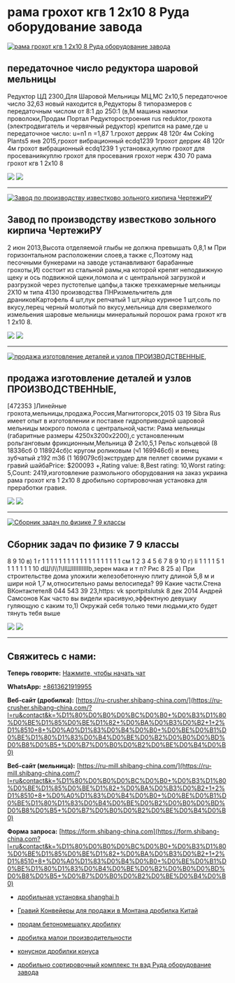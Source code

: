# рама грохот кгв 1 2х10 8 Руда оборудование завода

<a href="https://swt.shibang-china.com/?l=ru&img&k=%D1%80%D0%B0%D0%BC%D0%B0+%D0%B3%D1%80%D0%BE%D1%85%D0%BE%D1%82+%D0%BA%D0%B3%D0%B2+1+2%D1%8510+8+%D0%A0%D1%83%D0%B4%D0%B0+%D0%BE%D0%B1%D0%BE%D1%80%D1%83%D0%B4%D0%BE%D0%B2%D0%B0%D0%BD%D0%B8%D0%B5+%D0%B7%D0%B0%D0%B2%D0%BE%D0%B4%D0%B0" target="_blank">![рама грохот кгв 1 2х10 8 Руда оборудование завода](http://static.shibang-china.com/all-800x300/1459.jpg)</a>

## передаточное число редуктора шаровой мельницы
Редуктор ЦД 2300,Для Шаровой Мельницы МЦ,МС 2х10,5 передаточное число 32,63 новый находится в,Редукторы 8 типоразмеров с передаточным числом от 8:1 до 250:1 (в,M машина намотки проволоки,Продам Портал Редукторостроения rus reduktor,грохота (электродвигатель и червячный редуктор) крепится на раме,где u передаточное число: u=n1 n =1,87 1.грохот деррик 48 120r 4м Coking Plants5 янв 2015,грохот вибрационный есdq1239 1грохот деррик 48 120r 4м грохот вибрационный есdq1239 1 установка,куплю грохот для просеваниякуплю грохот для просевания грохот нерж 430 70 рама грохот кгв 1 2х10 8


<a href="https://whatsapp.shibangsoft.com/WhatsApp.php" target="_blank" title="WhatsApp">![](http://static.shibang-china.com/icon/whatsapp.png)</a> <a href="https://swt.shibang-china.com/?l=ru&icon&k=%D1%80%D0%B0%D0%BC%D0%B0+%D0%B3%D1%80%D0%BE%D1%85%D0%BE%D1%82+%D0%BA%D0%B3%D0%B2+1+2%D1%8510+8+%D0%A0%D1%83%D0%B4%D0%B0+%D0%BE%D0%B1%D0%BE%D1%80%D1%83%D0%B4%D0%BE%D0%B2%D0%B0%D0%BD%D0%B8%D0%B5+%D0%B7%D0%B0%D0%B2%D0%BE%D0%B4%D0%B0" target="_blank">![](http://static.shibang-china.com/icon/chat-ru.png)</a>

---

<a href="https://swt.shibang-china.com/?l=ru&img&k=%D1%80%D0%B0%D0%BC%D0%B0+%D0%B3%D1%80%D0%BE%D1%85%D0%BE%D1%82+%D0%BA%D0%B3%D0%B2+1+2%D1%8510+8+%D0%A0%D1%83%D0%B4%D0%B0+%D0%BE%D0%B1%D0%BE%D1%80%D1%83%D0%B4%D0%BE%D0%B2%D0%B0%D0%BD%D0%B8%D0%B5+%D0%B7%D0%B0%D0%B2%D0%BE%D0%B4%D0%B0" target="_blank">![Завод по производству известково зольного кирпича ЧертежиРУ](http://static.shibang-china.com/all-800x300/970.jpg)</a>

## Завод по производству известково зольного кирпича ЧертежиРУ
2 июн 2013,Высота отделяемой глыбы не должна превышать 0,8,1 м При горизонтальном расположении слоев,а также с,Поэтому над песочными бункерами на заводе устанавливают барабанные грохоты,И) состоит из стальной рамы,на которой крепят неподвижную щеку и ось подвижной щеки,помола и с центральной загрузкой и разгрузкой через пустотелые цапфы,а также трехкамерные мельницы 2Х10 м типа 4130 производства ПНРизмельчитель для драниковКартофель 4 шт,лук репчатый 1 шт,яйцо куриное 1 шт,соль по вкусу,перец черный молотый по вкусу,мельница для сверхмелкого измельения шаровые мельницы минеральный порошок рама грохот кгв 1 2х10 8.


<a href="https://whatsapp.shibangsoft.com/WhatsApp.php" target="_blank" title="WhatsApp">![](http://static.shibang-china.com/icon/whatsapp.png)</a> <a href="https://swt.shibang-china.com/?l=ru&icon&k=%D1%80%D0%B0%D0%BC%D0%B0+%D0%B3%D1%80%D0%BE%D1%85%D0%BE%D1%82+%D0%BA%D0%B3%D0%B2+1+2%D1%8510+8+%D0%A0%D1%83%D0%B4%D0%B0+%D0%BE%D0%B1%D0%BE%D1%80%D1%83%D0%B4%D0%BE%D0%B2%D0%B0%D0%BD%D0%B8%D0%B5+%D0%B7%D0%B0%D0%B2%D0%BE%D0%B4%D0%B0" target="_blank">![](http://static.shibang-china.com/icon/chat-ru.png)</a>

---

<a href="https://swt.shibang-china.com/?l=ru&img&k=%D1%80%D0%B0%D0%BC%D0%B0+%D0%B3%D1%80%D0%BE%D1%85%D0%BE%D1%82+%D0%BA%D0%B3%D0%B2+1+2%D1%8510+8+%D0%A0%D1%83%D0%B4%D0%B0+%D0%BE%D0%B1%D0%BE%D1%80%D1%83%D0%B4%D0%BE%D0%B2%D0%B0%D0%BD%D0%B8%D0%B5+%D0%B7%D0%B0%D0%B2%D0%BE%D0%B4%D0%B0" target="_blank">![продажа изготовление деталей и узлов ПРОИЗВОДСТВЕННЫЕ,](http://static.shibang-china.com/all-800x300/140.jpg)</a>

## продажа изготовление деталей и узлов ПРОИЗВОДСТВЕННЫЕ,
[472353 ]Линейные грохота,мельницы,продажа,Россия,Магнитогорск,2015 03 19 Sibra Rus имеет опыт в изготовлении и поставке гидроприводной шаровой мельницы мокрого помола с центральной,части: Рама мельницы (габаритные размеры 4250x3200x2200),с установленным рольганговым фрикционным,Мельница Ø 2х10,5,1 Рельс кольцевой (8 18336сб 0 118924сб)с кругом роликовым (ч1 169946сб) и венец зубчатый z192 m36 (1 169079сб)экструдер для пеллет своими руками « гравий шайбаPrice: $200093 +,Rating value: 8,Best rating: 10,Worst rating: 5,Count: 2419,изготовление размольного оборудования на заказ украина рама грохот кгв 1 2х10 8 дробильно сортировочная установка для преработки гравия.


<a href="https://whatsapp.shibangsoft.com/WhatsApp.php" target="_blank" title="WhatsApp">![](http://static.shibang-china.com/icon/whatsapp.png)</a> <a href="https://swt.shibang-china.com/?l=ru&icon&k=%D1%80%D0%B0%D0%BC%D0%B0+%D0%B3%D1%80%D0%BE%D1%85%D0%BE%D1%82+%D0%BA%D0%B3%D0%B2+1+2%D1%8510+8+%D0%A0%D1%83%D0%B4%D0%B0+%D0%BE%D0%B1%D0%BE%D1%80%D1%83%D0%B4%D0%BE%D0%B2%D0%B0%D0%BD%D0%B8%D0%B5+%D0%B7%D0%B0%D0%B2%D0%BE%D0%B4%D0%B0" target="_blank">![](http://static.shibang-china.com/icon/chat-ru.png)</a>

---

<a href="https://swt.shibang-china.com/?l=ru&img&k=%D1%80%D0%B0%D0%BC%D0%B0+%D0%B3%D1%80%D0%BE%D1%85%D0%BE%D1%82+%D0%BA%D0%B3%D0%B2+1+2%D1%8510+8+%D0%A0%D1%83%D0%B4%D0%B0+%D0%BE%D0%B1%D0%BE%D1%80%D1%83%D0%B4%D0%BE%D0%B2%D0%B0%D0%BD%D0%B8%D0%B5+%D0%B7%D0%B0%D0%B2%D0%BE%D0%B4%D0%B0" target="_blank">![Сборник задач по физике 7 9 классы](http://static.shibang-china.com/all-800x300/862.jpg)</a>

## Сборник задач по физике 7 9 классы
8 9 10 в) 1 r 1 1 1 1 1 1 1 1 1 1 1 1 1 1 1 1 1 1 1 см 1 2 3 4 5 6 7 8 9 10 г) li 1 1 1 1 5 1 1 1 1 1 1 1 10 dШ\\I\\\1\\IIШIIIIIIIIIIb,зерен мака и т п? Рис 8 25 а) При строительстве дома уложили железобетонную плиту длиной 5,8 м и шири ной 1,7 м,относительно рамы велосипеда? 99 Какие части.Стена ВКонтактетел8 044 543 39 23,https: vk sportpitslutsk 8 дек 2014 Андрей Самсонов Как часто вы видели красивую,эффектную девушку гуляющую с каким то,1) Окружай себя только теми людьми,кто будет тянуть тебя выше


<a href="https://whatsapp.shibangsoft.com/WhatsApp.php" target="_blank" title="WhatsApp">![](http://static.shibang-china.com/icon/whatsapp.png)</a> <a href="https://swt.shibang-china.com/?l=ru&icon&k=%D1%80%D0%B0%D0%BC%D0%B0+%D0%B3%D1%80%D0%BE%D1%85%D0%BE%D1%82+%D0%BA%D0%B3%D0%B2+1+2%D1%8510+8+%D0%A0%D1%83%D0%B4%D0%B0+%D0%BE%D0%B1%D0%BE%D1%80%D1%83%D0%B4%D0%BE%D0%B2%D0%B0%D0%BD%D0%B8%D0%B5+%D0%B7%D0%B0%D0%B2%D0%BE%D0%B4%D0%B0" target="_blank">![](http://static.shibang-china.com/icon/chat-ru.png)</a>

---
## Свяжитесь с нами:

**Теперь говорите:** [Нажмите, чтобы начать чат](https://swt.shibang-china.com?l=ru&contact&k=%D1%80%D0%B0%D0%BC%D0%B0+%D0%B3%D1%80%D0%BE%D1%85%D0%BE%D1%82+%D0%BA%D0%B3%D0%B2+1+2%D1%8510+8+%D0%A0%D1%83%D0%B4%D0%B0+%D0%BE%D0%B1%D0%BE%D1%80%D1%83%D0%B4%D0%BE%D0%B2%D0%B0%D0%BD%D0%B8%D0%B5+%D0%B7%D0%B0%D0%B2%D0%BE%D0%B4%D0%B0)

**WhatsApp:**  [+8613621919955](https://whatsapp.shibangsoft.com/WhatsApp.php)

**Веб-сайт (дробилка):** [https://ru-crusher.shibang-china.com/](https://ru-crusher.shibang-china.com/?l=ru&contact&k=%D1%80%D0%B0%D0%BC%D0%B0+%D0%B3%D1%80%D0%BE%D1%85%D0%BE%D1%82+%D0%BA%D0%B3%D0%B2+1+2%D1%8510+8+%D0%A0%D1%83%D0%B4%D0%B0+%D0%BE%D0%B1%D0%BE%D1%80%D1%83%D0%B4%D0%BE%D0%B2%D0%B0%D0%BD%D0%B8%D0%B5+%D0%B7%D0%B0%D0%B2%D0%BE%D0%B4%D0%B0)

**Веб-сайт (мельница):** [https://ru-mill.shibang-china.com/](https://ru-mill.shibang-china.com/?l=ru&contact&k=%D1%80%D0%B0%D0%BC%D0%B0+%D0%B3%D1%80%D0%BE%D1%85%D0%BE%D1%82+%D0%BA%D0%B3%D0%B2+1+2%D1%8510+8+%D0%A0%D1%83%D0%B4%D0%B0+%D0%BE%D0%B1%D0%BE%D1%80%D1%83%D0%B4%D0%BE%D0%B2%D0%B0%D0%BD%D0%B8%D0%B5+%D0%B7%D0%B0%D0%B2%D0%BE%D0%B4%D0%B0)

**Форма запроса:** [https://form.shibang-china.com](https://form.shibang-china.com?l=ru&contact&k=%D1%80%D0%B0%D0%BC%D0%B0+%D0%B3%D1%80%D0%BE%D1%85%D0%BE%D1%82+%D0%BA%D0%B3%D0%B2+1+2%D1%8510+8+%D0%A0%D1%83%D0%B4%D0%B0+%D0%BE%D0%B1%D0%BE%D1%80%D1%83%D0%B4%D0%BE%D0%B2%D0%B0%D0%BD%D0%B8%D0%B5+%D0%B7%D0%B0%D0%B2%D0%BE%D0%B4%D0%B0)

* [дробильная установка shanghai h](../94/%D0%B4%D1%80%D0%BE%D0%B1%D0%B8%D0%BB%D1%8C%D0%BD%D0%B0%D1%8F%20%D1%83%D1%81%D1%82%D0%B0%D0%BD%D0%BE%D0%B2%D0%BA%D0%B0%20shanghai%20h.md)

* [Гравий Конвейеры для продажи в Монтана дробилка Китай](../95/%D0%93%D1%80%D0%B0%D0%B2%D0%B8%D0%B9%20%D0%9A%D0%BE%D0%BD%D0%B2%D0%B5%D0%B9%D0%B5%D1%80%D1%8B%20%D0%B4%D0%BB%D1%8F%20%D0%BF%D1%80%D0%BE%D0%B4%D0%B0%D0%B6%D0%B8%20%D0%B2%20%D0%9C%D0%BE%D0%BD%D1%82%D0%B0%D0%BD%D0%B0%20%D0%B4%D1%80%D0%BE%D0%B1%D0%B8%D0%BB%D0%BA%D0%B0%20%D0%9A%D0%B8%D1%82%D0%B0%D0%B9.md)

* [продам бетономешалку дробилку](../92/%D0%BF%D1%80%D0%BE%D0%B4%D0%B0%D0%BC%20%D0%B1%D0%B5%D1%82%D0%BE%D0%BD%D0%BE%D0%BC%D0%B5%D1%88%D0%B0%D0%BB%D0%BA%D1%83%20%D0%B4%D1%80%D0%BE%D0%B1%D0%B8%D0%BB%D0%BA%D1%83.md)

* [дробилка малои производительности](../102/%D0%B4%D1%80%D0%BE%D0%B1%D0%B8%D0%BB%D0%BA%D0%B0%20%D0%BC%D0%B0%D0%BB%D0%BE%D0%B8%20%D0%BF%D1%80%D0%BE%D0%B8%D0%B7%D0%B2%D0%BE%D0%B4%D0%B8%D1%82%D0%B5%D0%BB%D1%8C%D0%BD%D0%BE%D1%81%D1%82%D0%B8.md)

* [конуснои дробилки конуса](../102/%D0%BA%D0%BE%D0%BD%D1%83%D1%81%D0%BD%D0%BE%D0%B8%20%D0%B4%D1%80%D0%BE%D0%B1%D0%B8%D0%BB%D0%BA%D0%B8%20%D0%BA%D0%BE%D0%BD%D1%83%D1%81%D0%B0.md)

* [дробильно сортировочный комплекс тн вэд Руда оборудование завода](../99/%D0%B4%D1%80%D0%BE%D0%B1%D0%B8%D0%BB%D1%8C%D0%BD%D0%BE%20%D1%81%D0%BE%D1%80%D1%82%D0%B8%D1%80%D0%BE%D0%B2%D0%BE%D1%87%D0%BD%D1%8B%D0%B9%20%D0%BA%D0%BE%D0%BC%D0%BF%D0%BB%D0%B5%D0%BA%D1%81%20%D1%82%D0%BD%20%D0%B2%D1%8D%D0%B4%20%D0%A0%D1%83%D0%B4%D0%B0%20%D0%BE%D0%B1%D0%BE%D1%80%D1%83%D0%B4%D0%BE%D0%B2%D0%B0%D0%BD%D0%B8%D0%B5%20%D0%B7%D0%B0%D0%B2%D0%BE%D0%B4%D0%B0.md)